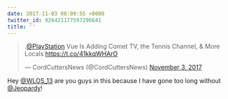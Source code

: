 ```yaml
---
date: 2017-11-03 08:09:55 +0000
twitter_id: 926421177597296641
title: ''
---
```


<blockquote class="twitter-tweet"><p lang="en" dir="ltr">.<a href="https://twitter.com/PlayStation?ref_src=twsrc%5Etfw">@PlayStation</a> Vue Is Adding Comet TV, the Tennis Channel, &amp; More Locals <a href="https://t.co/41kkqWHArO">https://t.co/41kkqWHArO</a></p>&mdash; CordCuttersNews (@CordCuttersNews) <a href="https://twitter.com/CordCuttersNews/status/926419493026516992?ref_src=twsrc%5Etfw">November 3, 2017</a></blockquote>
<script async src="https://platform.twitter.com/widgets.js" charset="utf-8"></script>

Hey [@WLOS_13](https://twitter.com/WLOS_13) are you guys in this because I have gone too long without [@Jeopardy](https://twitter.com/Jeopardy)!
